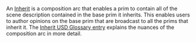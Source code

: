 An [Inherit](https://openusd.org/release/glossary.html#usdglossary-inherits) is a composition arc that enables a prim to contain all of the scene description contained in the base prim it inherits. This enables users to author opinions on the base prim that are broadcast to all the prims that inherit it. The [Inherit USD Glossary entry](https://openusd.org/release/glossary.html#usdglossary-inherits) explains the nuances of the composition arc in more detail. 
